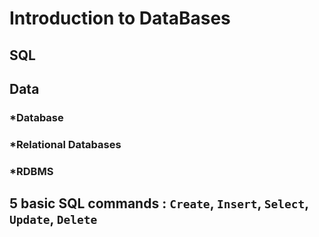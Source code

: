 # Introduction to DataBases
## SQL
## Data
### *Database  
### *Relational Databases  
### *RDBMS  
## 5 basic SQL commands : `Create`, `Insert`, `Select`, `Update`, `Delete`
